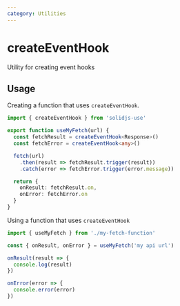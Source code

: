 ```yaml
---
category: Utilities
---
```


# createEventHook

Utility for creating event hooks

## Usage

Creating a function that uses `createEventHook`.

```ts
import { createEventHook } from 'solidjs-use'

export function useMyFetch(url) {
  const fetchResult = createEventHook<Response>()
  const fetchError = createEventHook<any>()

  fetch(url)
    .then(result => fetchResult.trigger(result))
    .catch(error => fetchError.trigger(error.message))

  return {
    onResult: fetchResult.on,
    onError: fetchError.on
  }
}
```

Using a function that uses `createEventHook`

```ts
import { useMyFetch } from './my-fetch-function'

const { onResult, onError } = useMyFetch('my api url')

onResult(result => {
  console.log(result)
})

onError(error => {
  console.error(error)
})
```
